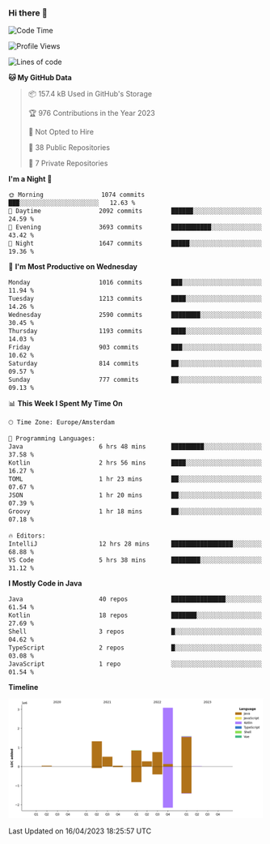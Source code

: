 ### Hi there 👋


<!--START_SECTION:waka-->
![Code Time](http://img.shields.io/badge/Code%20Time-3%2C162%20hrs%2037%20mins-blue)

![Profile Views](http://img.shields.io/badge/Profile%20Views-1-blue)

![Lines of code](https://img.shields.io/badge/From%20Hello%20World%20I%27ve%20Written-8.4%20million%20lines%20of%20code-blue)

**🐱 My GitHub Data** 

> 📦 157.4 kB Used in GitHub's Storage 
 > 
> 🏆 976 Contributions in the Year 2023
 > 
> 🚫 Not Opted to Hire
 > 
> 📜 38 Public Repositories 
 > 
> 🔑 7 Private Repositories 
 > 
**I'm a Night 🦉** 

```text
🌞 Morning                1074 commits        ███░░░░░░░░░░░░░░░░░░░░░░   12.63 % 
🌆 Daytime                2092 commits        ██████░░░░░░░░░░░░░░░░░░░   24.59 % 
🌃 Evening                3693 commits        ███████████░░░░░░░░░░░░░░   43.42 % 
🌙 Night                  1647 commits        █████░░░░░░░░░░░░░░░░░░░░   19.36 % 
```
📅 **I'm Most Productive on Wednesday** 

```text
Monday                   1016 commits        ███░░░░░░░░░░░░░░░░░░░░░░   11.94 % 
Tuesday                  1213 commits        ████░░░░░░░░░░░░░░░░░░░░░   14.26 % 
Wednesday                2590 commits        ████████░░░░░░░░░░░░░░░░░   30.45 % 
Thursday                 1193 commits        ████░░░░░░░░░░░░░░░░░░░░░   14.03 % 
Friday                   903 commits         ███░░░░░░░░░░░░░░░░░░░░░░   10.62 % 
Saturday                 814 commits         ██░░░░░░░░░░░░░░░░░░░░░░░   09.57 % 
Sunday                   777 commits         ██░░░░░░░░░░░░░░░░░░░░░░░   09.13 % 
```


📊 **This Week I Spent My Time On** 

```text
🕑︎ Time Zone: Europe/Amsterdam

💬 Programming Languages: 
Java                     6 hrs 48 mins       █████████░░░░░░░░░░░░░░░░   37.58 % 
Kotlin                   2 hrs 56 mins       ████░░░░░░░░░░░░░░░░░░░░░   16.27 % 
TOML                     1 hr 23 mins        ██░░░░░░░░░░░░░░░░░░░░░░░   07.67 % 
JSON                     1 hr 20 mins        ██░░░░░░░░░░░░░░░░░░░░░░░   07.39 % 
Groovy                   1 hr 18 mins        ██░░░░░░░░░░░░░░░░░░░░░░░   07.18 % 

🔥 Editors: 
IntelliJ                 12 hrs 28 mins      █████████████████░░░░░░░░   68.88 % 
VS Code                  5 hrs 38 mins       ████████░░░░░░░░░░░░░░░░░   31.12 % 
```

**I Mostly Code in Java** 

```text
Java                     40 repos            ███████████████░░░░░░░░░░   61.54 % 
Kotlin                   18 repos            ███████░░░░░░░░░░░░░░░░░░   27.69 % 
Shell                    3 repos             █░░░░░░░░░░░░░░░░░░░░░░░░   04.62 % 
TypeScript               2 repos             █░░░░░░░░░░░░░░░░░░░░░░░░   03.08 % 
JavaScript               1 repo              ░░░░░░░░░░░░░░░░░░░░░░░░░   01.54 % 
```



**Timeline**

![Lines of Code chart](https://raw.githubusercontent.com/powercasgamer/powercasgamer/master/assets/bar_graph.png)


 Last Updated on 16/04/2023 18:25:57 UTC
<!--END_SECTION:waka-->
